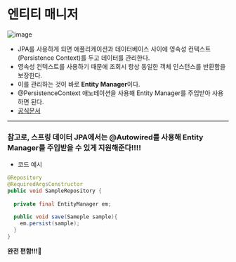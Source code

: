 # 엔티티 매니저

![image](https://user-images.githubusercontent.com/60773356/119091119-8ca4ff80-ba47-11eb-998a-4f8181dc690e.png)
* JPA를 사용하게 되면 애플리케이션과 데이터베이스 사이에 영속성 컨텍스트(Persistence Context)를 두고 데이터를 관리한다.
* 영속성 컨텍스트를 사용하기 때문에 조회시 항상 동일한 객체 인스턴스를 반환함을 보장한다.
* 이를 관리하는 것이 바로 **Entity Manager**이다.
* @PersistenceContext 애노테이션을 사용해 Entity Manager를 주입받아 사용하면 된다.
* [공식문서](https://docs.jboss.org/hibernate/entitymanager/3.6/reference/en/html_single/#d0e46)

-------------------------------------------
### 참고로, 스프링 데이터 JPA에서는 @Autowired를 사용해 Entity Manager를 주입받을 수 있게 지원해준다!!!!
* 코드 예시
```java
@Repository
@RequiredArgsConstructor
public void SampleRepository {
  
  private final EntityManager em;
  
  public void save(Sameple sample){
    em.persist(sample);
  }
}
```

**완전 편함!!!🤔**
